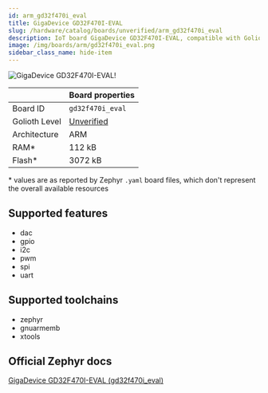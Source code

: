 ```yaml
---
id: arm_gd32f470i_eval
title: GigaDevice GD32F470I-EVAL
slug: /hardware/catalog/boards/unverified/arm_gd32f470i_eval
description: IoT board GigaDevice GD32F470I-EVAL, compatible with Golioth at unverified level.
image: /img/boards/arm/gd32f470i_eval.png
sidebar_class_name: hide-item
---
```


[//]: # (This is an auto-generated file, do not edit! Changes to it will be lost upon re-generation)

![GigaDevice GD32F470I-EVAL!](/img/boards/arm/gd32f470i_eval.png "GigaDevice GD32F470I-EVAL")

|                | Board properties     |
| -------------  | -------------------- |
| Board ID       | `gd32f470i_eval` |
| Golioth Level  | [Unverified](/hardware#unverified-boards) |
| Architecture   | ARM |
| RAM*           | 112 kB |
| Flash*         | 3072 kB |

\* values are as reported by Zephyr `.yaml` board files, which don't represent the overall available resources



## Supported features

* dac
* gpio
* i2c
* pwm
* spi
* uart

## Supported toolchains

* zephyr
* gnuarmemb
* xtools

## Official Zephyr docs

[GigaDevice GD32F470I-EVAL (gd32f470i_eval)](https://docs.zephyrproject.org/latest/boards/arm/gd32f470i_eval/doc/index.html)
